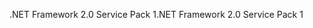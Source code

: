 <span data-ttu-id="85def-101">.NET Framework 2.0 Service Pack 1</span><span class="sxs-lookup"><span data-stu-id="85def-101">.NET Framework 2.0 Service Pack 1</span></span>